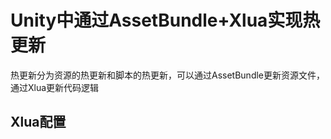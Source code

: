 # Unity中通过AssetBundle+Xlua实现热更新  

热更新分为资源的热更新和脚本的热更新，可以通过AssetBundle更新资源文件，通过Xlua更新代码逻辑

## Xlua配置  